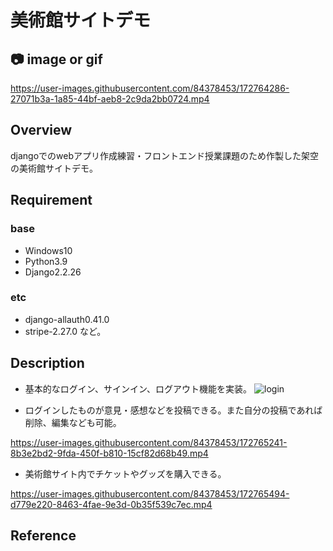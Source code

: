 # 美術館サイトデモ

## 📷 image or gif

https://user-images.githubusercontent.com/84378453/172764286-27071b3a-1a85-44bf-aeb8-2c9da2bb0724.mp4



## Overview
djangoでのwebアプリ作成練習・フロントエンド授業課題のため作製した架空の美術館サイトデモ。

## Requirement
### base
- Windows10
- Python3.9
- Django2.2.26
### etc
- django-allauth0.41.0
- stripe-2.27.0
など。

## Description
- 基本的なログイン、サインイン、ログアウト機能を実装。
![login](https://user-images.githubusercontent.com/84378453/172764794-d04ead4b-a4ef-43b2-92b7-dd8d30268bd0.png)

- ログインしたものが意見・感想などを投稿できる。また自分の投稿であれば削除、編集なども可能。

https://user-images.githubusercontent.com/84378453/172765241-8b3e2bd2-9fda-450f-b810-15cf82d68b49.mp4

- 美術館サイト内でチケットやグッズを購入できる。

https://user-images.githubusercontent.com/84378453/172765494-d779e220-8463-4fae-9e3d-0b35f539c7ec.mp4

## Reference
